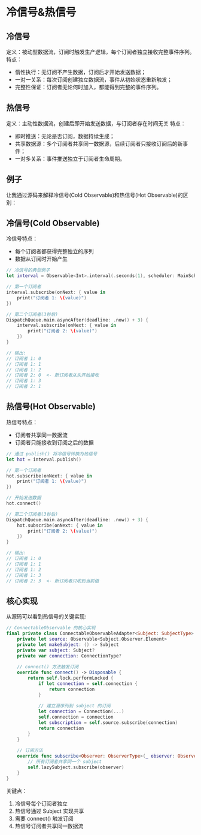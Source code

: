 #  冷信号&热信号

## 冷信号

定义：被动型数据流，订阅时触发生产逻辑，每个订阅者独立接收完整事件序列。
特点：
- 惰性执行：无订阅不产生数据，订阅后才开始发送数据；
- 一对一关系：每次订阅创建独立数据流，事件从初始状态重新触发；
- 完整性保证：订阅者无论何时加入，都能得到完整的事件序列。

## 热信号

定义：主动性数据流，创建后即开始发送数据，与订阅者存在时间无关
特点：
- 即时推送：无论是否订阅，数据持续生成；
- 共享数据源：多个订阅者共享同一数据源，后续订阅者只接收订阅后的新事件；
- 一对多关系：事件推送独立于订阅者生命周期。

## 例子

让我通过源码来解释冷信号(Cold Observable)和热信号(Hot Observable)的区别：

## 冷信号(Cold Observable)

冷信号特点：
- 每个订阅者都获得完整独立的序列
- 数据从订阅时开始产生

```swift
// 冷信号的典型例子
let interval = Observable<Int>.interval(.seconds(1), scheduler: MainScheduler.instance)

// 第一个订阅者
interval.subscribe(onNext: { value in 
    print("订阅者 1: \(value)")
})

// 第二个订阅者(3秒后)
DispatchQueue.main.asyncAfter(deadline: .now() + 3) {
    interval.subscribe(onNext: { value in
        print("订阅者 2: \(value)")
    })
}

// 输出:
// 订阅者 1: 0
// 订阅者 1: 1
// 订阅者 1: 2
// 订阅者 2: 0  <- 新订阅者从头开始接收
// 订阅者 1: 3
// 订阅者 2: 1
```

## 热信号(Hot Observable)

热信号特点：
- 订阅者共享同一数据流
- 订阅者只能接收到订阅之后的数据

```swift 
// 通过 publish() 将冷信号转换为热信号
let hot = interval.publish()

// 第一个订阅者
hot.subscribe(onNext: { value in
    print("订阅者 1: \(value)")
})

// 开始发送数据
hot.connect()

// 第二个订阅者(3秒后)
DispatchQueue.main.asyncAfter(deadline: .now() + 3) {
    hot.subscribe(onNext: { value in
        print("订阅者 2: \(value)")
    })
}

// 输出:
// 订阅者 1: 0
// 订阅者 1: 1
// 订阅者 1: 2
// 订阅者 1: 3  
// 订阅者 2: 3  <- 新订阅者只收到当前值
```

## 核心实现

从源码可以看到热信号的关键实现:

```swift
// ConnectableObservable 的核心实现
final private class ConnectableObservableAdapter<Subject: SubjectType> {
    private let source: Observable<Subject.Observer.Element>
    private let makeSubject: () -> Subject
    private var subject: Subject?
    private var connection: ConnectionType?
    
    // connect() 方法触发订阅
    override func connect() -> Disposable {
        return self.lock.performLocked {
            if let connection = self.connection {
                return connection
            }
            
            // 建立源序列到 subject 的订阅
            let connection = Connection(...)
            self.connection = connection
            let subscription = self.source.subscribe(connection)
            return connection
        }
    }
    
    // 订阅方法
    override func subscribe<Observer: ObserverType>(_ observer: Observer) -> Disposable {
        // 所有订阅者共享同一个 subject
        self.lazySubject.subscribe(observer)
    }
}
```

关键点：
1. 冷信号每个订阅者独立
2. 热信号通过 Subject 实现共享
3. 需要 connect() 触发订阅
4. 热信号订阅者共享同一数据流

